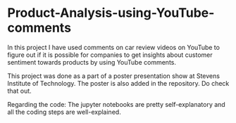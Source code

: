 # Product-Analysis-using-YouTube-comments
In this project I have used comments on car review videos on YouTube to figure out if it is possible for companies to get insights about customer sentiment towards products by using YouTube comments.

This project was done as a part of a poster presentation show at Stevens Institute of Technology. The poster is also added in the repository. Do check that out.

Regarding the code: The jupyter notebooks are pretty self-explanatory and all the coding steps are well-explained.
